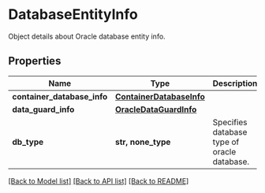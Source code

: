 # DatabaseEntityInfo

Object details about Oracle database entity info.

## Properties
Name | Type | Description | Notes
------------ | ------------- | ------------- | -------------
**container_database_info** | [**ContainerDatabaseInfo**](ContainerDatabaseInfo.md) |  | [optional] 
**data_guard_info** | [**OracleDataGuardInfo**](OracleDataGuardInfo.md) |  | [optional] 
**db_type** | **str, none_type** | Specifies database type of oracle database. | [optional] 

[[Back to Model list]](../README.md#documentation-for-models) [[Back to API list]](../README.md#documentation-for-api-endpoints) [[Back to README]](../README.md)


